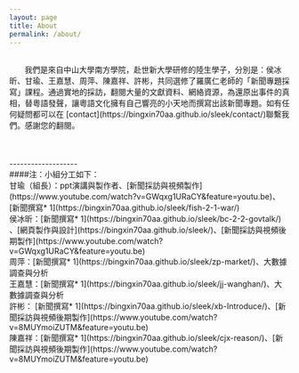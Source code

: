 ```yaml
---
layout: page
title: About
permalink: /about/
---
```

<br>
&#160;&#160;&#160;&#160;&#160;&#160; 我們是來自中山大學南方學院，赴世新大學研修的陸生學子，分別是：侯冰昕、甘瑜、王嘉慧、周萍、陳嘉祥、許彬，共同選修了羅廣仁老師的「新聞專題採寫」課程。通過實地的採訪，翻閱大量的文獻資料、網絡資源，為還原出事件的真相，替粵語發聲，讓粵語文化擁有自己響亮的小天地而撰寫出該新聞專題。如有任何疑問都可以在
[contact](https://bingxin70aa.github.io/sleek/contact/)聯繫我們。感謝您的翻閱。
<br>
<br>
<br>
<br>
-------------------
<br>
####注：小組分工如下：
<br>
甘瑜（組長）：ppt演講與製作者、[新聞採訪與視頻製作](https://www.youtube.com/watch?v=GWqxg1URaCY&feature=youtu.be)、[新聞撰寫* 1](https://bingxin70aa.github.io/sleek/fish-2-1-war/) 
<br>
侯冰昕：[新聞撰寫* 1](https://bingxin70aa.github.io/sleek/bc-2-2-govtalk/) 、[網頁製作與設計](https://bingxin70aa.github.io/sleek/)、[新聞採訪與視頻後期製作](https://www.youtube.com/watch?v=GWqxg1URaCY&feature=youtu.be)
<br>
周萍：[新聞撰寫* 1](https://bingxin70aa.github.io/sleek/zp-market/)、大數據調查與分析
<br>
王嘉慧：[新聞撰寫* 1](https://bingxin70aa.github.io/sleek/jj-wanghan/)、大數據調查與分析
<br>
許彬：
[新聞撰寫* 1](https://bingxin70aa.github.io/sleek/xb-Introduce/)、[新聞採訪與視頻後期製作](https://www.youtube.com/watch?v=8MUYmoiZUTM&feature=youtu.be)
<br>
陳嘉祥：[新聞撰寫* 1](https://bingxin70aa.github.io/sleek/cjx-reason/)、[新聞採訪與視頻後期製作](https://www.youtube.com/watch?v=8MUYmoiZUTM&feature=youtu.be)
